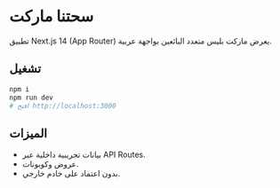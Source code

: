 # سحتنا ماركت

تطبيق Next.js 14 (App Router) يعرض ماركت بليس متعدد البائعين بواجهة عربية.

## تشغيل

```bash
npm i
npm run dev
# افتح http://localhost:3000
```

## الميزات
- بيانات تجريبية داخلية عبر API Routes.
- عروض وكوبونات.
- بدون اعتماد على خادم خارجي.
